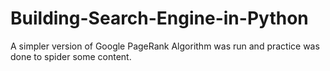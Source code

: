 # Building-Search-Engine-in-Python
A simpler version of Google PageRank Algorithm was run and practice was
done to spider some content.
